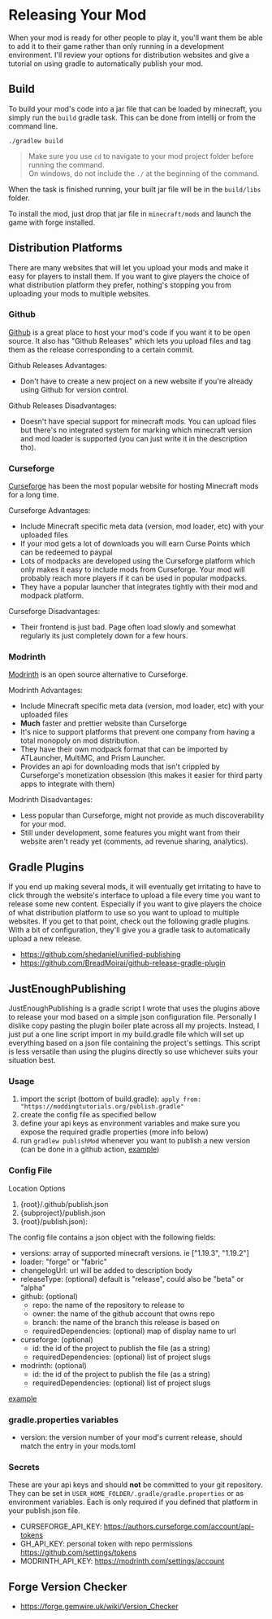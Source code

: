 # Releasing Your Mod

When your mod is ready for other people to play it, you'll want them be able to add it to their game rather than only running in a development environment. I'll review your options for distribution websites and give a tutorial on using gradle to automatically publish your mod. 

## Build 

To build your mod's code into a jar file that can be loaded by minecraft, you simply run the `build` gradle task. This can be done from intellij or from the command line. 

```
./gradlew build
```

> Make sure you use `cd` to navigate to your mod project folder before running the command.  
> On windows, do not include the `./` at the beginning of the command.  

When the task is finished running, your built jar file will be in the `build/libs` folder.   

To install the mod, just drop that jar file in `minecraft/mods` and launch the game with forge installed. 

## Distribution Platforms 

There are many websites that will let you upload your mods and make it easy for players to install them. If you want to give players the choice of what distribution platform they prefer, nothing's stopping you from uploading your mods to multiple websites. 

### Github

[Github](https://github.com) is a great place to host your mod's code if you want it to be open source. It also has "Github Releases" which lets you upload files and tag them as the release corresponding to a certain commit. 

Github Releases Advantages:

- Don't have to create a new project on a new website if you're already using Github for version control. 

Github Releases Disadvantages:

- Doesn't have special support for minecraft mods. You can upload files but there's no integrated system for marking which minecraft version and mod loader is supported (you can just write it in the description tho). 

### Curseforge

[Curseforge](https://www.curseforge.com) has been the most popular website for hosting Minecraft mods for a long time.  

Curseforge Advantages:

- Include Minecraft specific meta data (version, mod loader, etc) with your uploaded files 
- If your mod gets a lot of downloads you will earn Curse Points which can be redeemed to paypal 
- Lots of modpacks are developed using the Curseforge platform which only makes it easy to include mods from Curseforge. Your mod will probably reach more players if it can be used in popular modpacks.  
- They have a popular launcher that integrates tightly with their mod and modpack platform. 

Curseforge Disadvantages:

- Their frontend is just bad. Page often load slowly and somewhat regularly its just completely down for a few hours.

### Modrinth 

[Modrinth](https://modrinth.com) is an open source alternative to Curseforge.

Modrinth Advantages:

- Include Minecraft specific meta data (version, mod loader, etc) with your uploaded files 
- **Much** faster and prettier website than Curseforge 
- It's nice to support platforms that prevent one company from having a total monopoly on mod distribution. 
- They have their own modpack format that can be imported by ATLauncher, MultiMC, and Prism Launcher.
- Provides an api for downloading mods that isn't crippled by Curseforge's monetization obsession (this makes it easier for third party apps to integrate with them)

Modrinth Disadvantages:

- Less popular than Curseforge, might not provide as much discoverability for your mod. 
- Still under development, some features you might want from their website aren't ready yet (comments, ad revenue sharing, analytics).

## Gradle Plugins

If you end up making several mods, it will eventually get irritating to have to click through the website's interface to upload a file every time you want to release some new content. Especially if you want to give players the choice of what distribution platform to use so you want to upload to multiple websites. If you get to that point, check out the following gradle plugins. With a bit of configuration, they'll give you a gradle task to automatically upload a new release. 

- https://github.com/shedaniel/unified-publishing
- https://github.com/BreadMoirai/github-release-gradle-plugin

## JustEnoughPublishing

JustEnoughPublishing is a gradle script I wrote that uses the plugins above to release your mod based on a simple json configuration file. Personally I dislike copy pasting the plugin boiler plate across all my projects. Instead, I just put a one line script import in my build.gradle file which will set up everything based on a json file containing the project's settings. This script is less versatile than using the plugins directly so use whichever suits your situation best. 

### Usage

1. import the script (bottom of build.gradle): `apply from: "https://moddingtutorials.org/publish.gradle"`
2. create the config file as specified bellow
3. define your api keys as environment variables and make sure you expose the required gradle properties (more info below)
4. run `gradlew publishMod` whenever you want to publish a new version (can be done in a github action, [example](https://github.com/LukeGrahamLandry/ForgedFabric/blob/1.16/.github/workflows/publish.yml))
 
### Config File
 
Location Options

1. {root}/.github/publish.json 
2. {subproject}/publish.json 
3. {root}/publish.json):

The config file contains a json object with the following fields: 

- versions: array of supported minecraft versions. ie ["1.19.3", "1.19.2"]
- loader: "forge" or "fabric"
- changelogUrl: url will be added to description body
- releaseType: (optional) default is "release", could also be "beta" or "alpha"
- github: (optional)
     - repo: the name of the repository to release to
     - owner: the name of the github account that owns repo
     - branch: the name of the branch this release is based on
     - requiredDependencies: (optional) map of display name to url
- curseforge: (optional)
     - id: the id of the project to publish the file (as a string)
     - requiredDependencies: (optional) list of project slugs
- modrinth: (optional)
     - id: the id of the project to publish the file (as a string)
     - requiredDependencies: (optional) list of project slugs

[example](https://github.com/LukeGrahamLandry/ForgedFabric/blob/1.16/.github/publish.json)

### gradle.properties variables

- version: the version number of your mod's current release, should match the entry in your mods.toml

### Secrets

These are your api keys and should **not** be committed to your git repository. They can be set in `USER_HOME_FOLDER/.gradle/gradle.properties` or as environment variables. Each is only required if you defined that platform in your publish.json file. 

- CURSEFORGE_API_KEY: https://authors.curseforge.com/account/api-tokens
- GH_API_KEY: personal token with repo permissions https://github.com/settings/tokens
- MODRINTH_API_KEY: https://modrinth.com/settings/account

## Forge Version Checker

- https://forge.gemwire.uk/wiki/Version_Checker